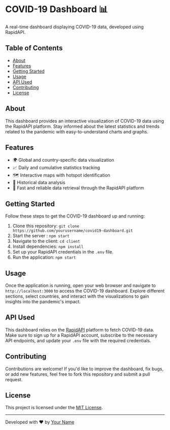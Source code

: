 # COVID-19 Dashboard 📊

A real-time dashboard displaying COVID-19 data, developed using RapidAPI.


## Table of Contents

- [About](#about)
- [Features](#features)
- [Getting Started](#getting-started)
- [Usage](#usage)
- [API Used](#api-used)
- [Contributing](#contributing)
- [License](#license)

## About

This dashboard provides an interactive visualization of COVID-19 data using the RapidAPI platform. Stay informed about the latest statistics and trends related to the pandemic with easy-to-understand charts and graphs.

## Features

- 🌍 Global and country-specific data visualization
- 📈 Daily and cumulative statistics tracking
- 🗺️ Interactive maps with hotspot identification
- 📅 Historical data analysis
- 🚀 Fast and reliable data retrieval through the RapidAPI platform

## Getting Started

Follow these steps to get the COVID-19 dashboard up and running:

1. Clone this repository: `git clone https://github.com/yourusername/covid19-dashboard.git`
2. Start the server : `npm start`
3. Navigate to the client: `cd client`
4. Install dependencies: `npm install`
5. Set up your RapidAPI credentials in the `.env` file.
6. Run the application: `npm start`

## Usage

Once the application is running, open your web browser and navigate to `http://localhost:3000` to access the COVID-19 dashboard. Explore different sections, select countries, and interact with the visualizations to gain insights into the pandemic's impact.

## API Used

This dashboard relies on the [RapidAPI](https://rapidapi.com/) platform to fetch COVID-19 data. Make sure to sign up for a RapidAPI account, subscribe to the necessary API endpoints, and update your `.env` file with the required credentials.

## Contributing

Contributions are welcome! If you'd like to improve the dashboard, fix bugs, or add new features, feel free to fork this repository and submit a pull request.

## License

This project is licensed under the [MIT License](LICENSE).

---

Developed with ❤️ by [Your Name](https://github.com/kumarParas7477)

